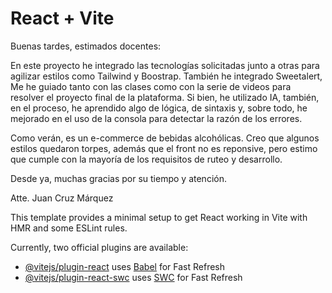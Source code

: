 # React + Vite

Buenas tardes, estimados docentes: 

En este proyecto he integrado las tecnologías solicitadas junto a otras para agilizar estilos como Tailwind y Boostrap. También he integrado Sweetalert, Me he guiado tanto con las clases como con la serie de videos para resolver el proyecto final de la plataforma. Si bien, he utilizado IA, también, en el proceso, he aprendido algo de lógica, de sintaxis y, sobre todo, he mejorado en el uso de la consola para detectar la razón de los errores. 

Como verán, es un e-commerce de bebidas alcohólicas. Creo que algunos estilos quedaron torpes, además que el front no es reponsive, pero estimo que cumple con la mayoría de los requisitos de ruteo y desarrollo. 

Desde ya, muchas gracias por su tiempo y atención. 

Atte. Juan Cruz Márquez

This template provides a minimal setup to get React working in Vite with HMR and some ESLint rules.

Currently, two official plugins are available:

- [@vitejs/plugin-react](https://github.com/vitejs/vite-plugin-react/blob/main/packages/plugin-react/README.md) uses [Babel](https://babeljs.io/) for Fast Refresh
- [@vitejs/plugin-react-swc](https://github.com/vitejs/vite-plugin-react-swc) uses [SWC](https://swc.rs/) for Fast Refresh

